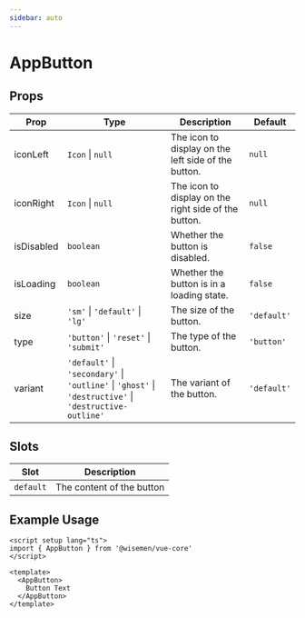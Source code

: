 ```yaml
---
sidebar: auto
---
```


# AppButton

## Props

| Prop        | Type                          | Description                                      | Default          |
|-------------|-------------------------------|--------------------------------------------------|------------------|
| iconLeft    | `Icon` \| `null`              | The icon to display on the left side of the button. | `null`             |
| iconRight   | `Icon` \| `null`              | The icon to display on the right side of the button. | `null`            |
| isDisabled  | `boolean`                     | Whether the button is disabled.                   | `false`               |
| isLoading   | `boolean`                     | Whether the button is in a loading state.        | `false`               |
| size        | `'sm'` \| `'default'` \| `'lg'` | The size of the button.                          | `'default'`     |
| type        | `'button'` \| `'reset'` \| `'submit'` | The type of the button.                      | `'button'`      |
| variant     | `'default'` \| `'secondary'` \| `'outline'` \| `'ghost'` \| `'destructive'` \| `'destructive-outline'` | The variant of the button. | `'default'` |



## Slots

| Slot                      | Description
| ------------------------- | ----------------------- | 
| `default`                 | The content of the button

## Example Usage

```vue
<script setup lang="ts">
import { AppButton } from '@wisemen/vue-core'
</script>
  
<template>
  <AppButton>
    Button Text
  </AppButton>
</template>
